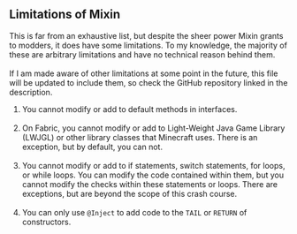 ## Limitations of Mixin
This is far from an exhaustive list, but despite the sheer power Mixin grants to modders, it does have some limitations. To my knowledge, the majority of these are arbitrary limitations and have no technical reason behind them.
<br><br>
If I am made aware of other limitations at some point in the future, this file will be updated to include them, so check the GitHub repository linked in the description.

1. You cannot modify or add to default methods in interfaces.
   <br><br>
2. On Fabric, you cannot modify or add to Light-Weight Java Game Library (LWJGL) or other library classes that Minecraft uses. There is an exception, but by default, you can not.
   <br><br>
3. You cannot modify or add to if statements, switch statements, for loops, or while loops. You can modify the code contained within them, but you cannot modify the checks within these statements or loops. There are exceptions, but are beyond the scope of this crash course.
   <br><br>
4. You can only use `@Inject` to add code to the `TAIL` or `RETURN` of constructors.
